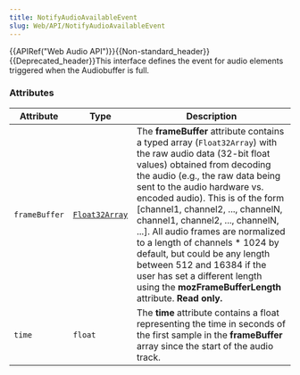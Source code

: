 ```yaml
---
title: NotifyAudioAvailableEvent
slug: Web/API/NotifyAudioAvailableEvent
---
```


{{APIRef("Web Audio API")}}{{Non-standard_header}}{{Deprecated_header}}This interface defines the event for audio elements triggered when the Audiobuffer is full.

### Attributes

| Attribute     | Type                                                            | Description                                                                                                                                                                                                                                                                                                                                                                                                                                                                                                                                                  |
| ------------- | --------------------------------------------------------------- | ------------------------------------------------------------------------------------------------------------------------------------------------------------------------------------------------------------------------------------------------------------------------------------------------------------------------------------------------------------------------------------------------------------------------------------------------------------------------------------------------------------------------------------------------------------ |
| `frameBuffer` | [`Float32Array`](/ko/docs/JavaScript/Typed_arrays/Float32Array) | The **frameBuffer** attribute contains a typed array (`Float32Array`) with the raw audio data (32-bit float values) obtained from decoding the audio (e.g., the raw data being sent to the audio hardware vs. encoded audio). This is of the form [channel1, channel2, ..., channelN, channel1, channel2, ..., channelN, ...]. All audio frames are normalized to a length of channels \* 1024 by default, but could be any length between 512 and 16384 if the user has set a different length using the **mozFrameBufferLength** attribute. **Read only.** |
| `time`        | `float`                                                         | The **time** attribute contains a float representing the time in seconds of the first sample in the **frameBuffer** array since the start of the audio track.                                                                                                                                                                                                                                                                                                                                                                                                |
